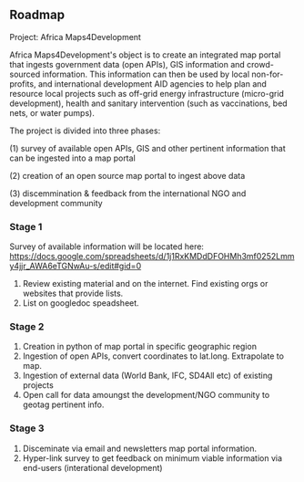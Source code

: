 ## Roadmap

Project: Africa Maps4Development

Africa Maps4Development's object is to create an integrated map portal that ingests government data (open APIs), GIS information and crowd-sourced information. This information can then be used by local non-for-profits, and international development AID agencies to help plan and resource local projects such as off-grid energy infrastructure (micro-grid development), health and sanitary intervention (such as vaccinations, bed nets, or water pumps).

The project is divided into three phases:

(1) survey of available open APIs, GIS and other pertinent information that can be ingested into a map portal

(2) creation of an open source map portal to ingest above data

(3) discemmination & feedback from the international NGO and development community

### Stage 1
Survey of available information will be located here: https://docs.google.com/spreadsheets/d/1j1RxKMDdDFOHMh3mf0252Lmmy4jjr_AWA6eTGNwAu-s/edit#gid=0

1. Review existing material and on the internet. Find existing orgs or websites that provide lists.
2. List on googledoc speadsheet.


### Stage 2

1. Creation in python of map portal in specific geographic region
2. Ingestion of open APIs, convert coordinates to lat.long. Extrapolate to map.
3. Ingestion of external data (World Bank, IFC, SD4All etc) of existing projects
4. Open call for data amoungst the development/NGO community to geotag pertinent info.

### Stage 3
1. Disceminate via email and newsletters map portal information.
2. Hyper-link survey to get feedback on minimum viable information via end-users (interational development)
